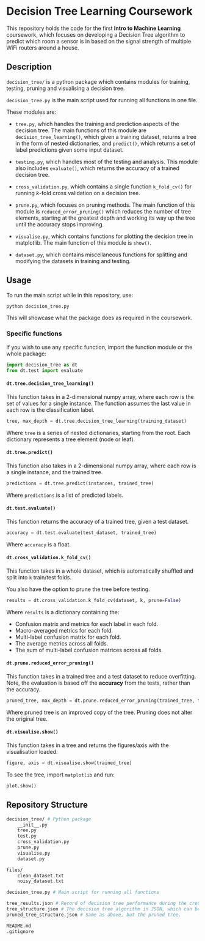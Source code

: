 # Decision Tree Learning Coursework

This repository holds the code for the first __Intro to Machine Learning__ coursework, which focuses on developing a Decision Tree algorithm to predict which room a sensor is in based on the signal strength of multiple WiFi routers around a house.

## Description

`decision_tree/` is a python package which contains modules for training, testing, pruning and visualising a decision tree.

`decision_tree.py` is the main script used for running all functions in one file.

These modules are:

- `tree.py`, which handles the training and prediction aspects of the decision tree. The main functions of this module are `decision_tree_learning()`, which given a training dataset, returns a tree in the form of nested dictionaries, and `predict()`, which returns a set of label predictions given some input dataset.

- `testing.py`, which handles most of the testing and analysis. This module also includes `evaluate()`, which returns the accuracy of a trained decision tree.

- `cross_validation.py`, which contains a single function `k_fold_cv()` for running _k_-fold cross validation on a decision tree.

- `prune.py`, which focuses on pruning methods. The main function of this module is `reduced_error_pruning()` which reduces the number of tree elements, starting at the greatest depth and working its way up the tree until the accuracy stops improving.

- `visualise.py`, which contains functions for plotting the decision tree in matplotlib. The main function of this module is `show()`.

- `dataset.py`, which contains miscellaneous functions for splitting and modifying the datasets in training and testing.

## Usage

To run the main script while in this repository, use:

```bash
python decision_tree.py
```

This will showcase what the package does as required in the coursework.

### Specific functions

If you wish to use any specific function, import the function module or the whole package:

```python
import decision_tree as dt
from dt.test import evaluate
```

#### `dt.tree.decision_tree_learning()`

This function takes in a 2-dimensional numpy array, where each row is the set of values for a single instance. The function assumes the last value in each row is the classification label.

```python
tree, max_depth = dt.tree.decision_tree_learning(training_dataset)
```

Where `tree` is a series of nested dictionaries, starting from the root. Each dictionary represents a tree element (node or leaf).

#### `dt.tree.predict()`

This function also takes in a 2-dimensional numpy array, where each row is a single instance, and the trained tree.

```python
predictions = dt.tree.predict(instances, trained_tree)
```

Where `predictions` is a list of predicted labels.

#### `dt.test.evaluate()`

This function returns the accuracy of a trained tree, given a test dataset.

```python
accuracy = dt.test.evaluate(test_dataset, trained_tree)
```

Where `accuracy` is a float.

#### `dt.cross_validation.k_fold_cv()`

This function takes in a whole dataset, which is automatically shuffled and split into `k` train/test folds.

You also have the option to prune the tree before testing.

```python
results = dt.cross_validation.k_fold_cv(dataset, k, prune=False)
```

Where `results` is a dictionary containing the:

- Confusion matrix and metrics for each label in each fold.
- Macro-averaged metrics for each fold.
- Multi-label confusion matrix for each fold.
- The average metrics across all folds.
- The sum of multi-label confusion matrices across all folds.

#### `dt.prune.reduced_error_pruning()`

This function takes in a trained tree and a test dataset to reduce overfitting. Note, the evaluation is based off the __accuracy__ from the tests, rather than the accuracy.

```python
pruned_tree, max_depth = dt.prune.reduced_error_pruning(trained_tree, test_dataset)
```

Where pruned tree is an improved copy of the tree. Pruning does not alter the original tree.

#### `dt.visualise.show()`

This function takes in a tree and returns the figures/axis with the visualisation loaded.

```python
figure, axis = dt.visualise.show(trained_tree)
```

To see the tree, import `matplotlib` and run:

```python
plot.show()
```

## Repository Structure

```bash
decision_tree/ # Python package
    __init__.py
    tree.py
    test.py
    cross_validation.py
    prune.py
    visualise.py
    dataset.py

files/
    clean_dataset.txt
    noisy_dataset.txt

decision_tree.py # Main script for running all functions

tree_results.json # Record of decision tree performance during the cross-validation
tree_structure.json # The decision tree algorithm in JSON, which can be loaded back to dictionaries to be used again.
pruned_tree_structure.json # Same as above, but the pruned tree.

README.md
.gitignore
```
